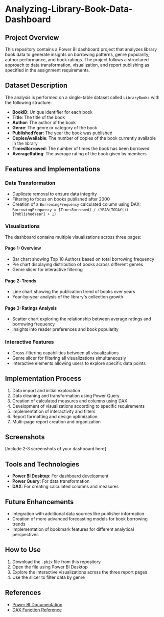 # Analyzing-Library-Book-Data-Dashboard

## Project Overview

This repository contains a Power BI dashboard project that analyzes library book data to generate insights on borrowing patterns, genre popularity, author performance, and book ratings. The project follows a structured approach to data transformation, visualization, and report publishing as specified in the assignment requirements.

## Dataset Description

The analysis is performed on a single-table dataset called `LibraryBooks` with the following structure:
- **BookID**: Unique identifier for each book
- **Title**: The title of the book
- **Author**: The author of the book
- **Genre**: The genre or category of the book
- **PublishedYear**: The year the book was published
- **CopiesAvailable**: The number of copies of the book currently available in the library
- **TimesBorrowed**: The number of times the book has been borrowed
- **AverageRating**: The average rating of the book given by members

## Features and Implementations

### Data Transformation

- Duplicate removal to ensure data integrity
- Filtering to focus on books published after 2000
- Creation of a `BorrowingFrequency` calculated column using DAX: `BorrowingFrequency = [TimesBorrowed] / (YEAR(TODAY()) - [PublishedYear] + 1)`

### Visualizations

The dashboard contains multiple visualizations across three pages:

#### Page 1: Overview

- Bar chart showing Top 10 Authors based on total borrowing frequency
- Pie chart displaying distribution of books across different genres
- Genre slicer for interactive filtering

#### Page 2: Trends

- Line chart showing the publication trend of books over years
- Year-by-year analysis of the library's collection growth

#### Page 3: Ratings Analysis

- Scatter chart exploring the relationship between average ratings and borrowing frequency
- Insights into reader preferences and book popularity

### Interactive Features

- Cross-filtering capabilities between all visualizations
- Genre slicer for filtering all visualizations simultaneously
- Interactive elements allowing users to explore specific data points

## Implementation Process

1. Data import and initial exploration
2. Data cleaning and transformation using Power Query
3. Creation of calculated measures and columns using DAX
4. Development of visualizations according to specific requirements
5. Implementation of interactivity and filters
6. Report formatting and design optimization
7. Multi-page report creation and organization

## Screenshots

[Include 2-3 screenshots of your dashboard here]

## Tools and Technologies
- **Power BI Desktop**: For dashboard development
- **Power Query**: For data transformation
- **DAX**: For creating calculated columns and measures

## Future Enhancements

- Integration with additional data sources like publisher information
- Creation of more advanced forecasting models for book borrowing trends
- Implementation of bookmark features for different analytical perspectives

## How to Use

1. Download the `.pbix` file from this repository
2. Open the file using Power BI Desktop
3. Explore the interactive visualizations across the three report pages
4. Use the slicer to filter data by genre

## References
- [Power BI Documentation](https://docs.microsoft.com/en-us/power-bi/)
- [DAX Function Reference](https://docs.microsoft.com/en-us/dax/dax-function-reference)

